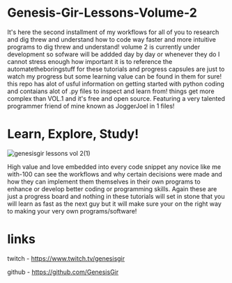 # Genesis-Gir-Lessons-Volume-2
It's here the second installment of my workflows for all of you to research and dig threw and understand how to code way faster and more intuitive
programs to dig threw and understand! volume 2 is currently under development so sofware will be addded day by day or whenever they do I cannot stress enough how important it is to reference the automatetheboringstuff for these tutorials and progress capsules are just to watch my progress but some learning value can be found in them for sure! this repo has alot of usful information on getting started with python coding and contaians alot of .py files to inspect and learn from! things get more complex than VOL.1 and it's free and open source. Featuring a very talented programmer friend of mine known as JoggerJoel in 1 files!

# Learn, Explore, Study!
![genesisgir lessons vol 2(1)](https://user-images.githubusercontent.com/87259615/161515638-71a79c94-8fd7-4951-9321-c0816bcb5513.png)



High value and love embedded into every code snippet any novice like me with-100 can see the workflows and why certain decisions were made and how they can implement them themselves in their own programs to enhance or develop  better coding or programming skills. Again these are just a progress board and nothing in these tutorials will set in stone that you will learn as fast as the next guy but it will make sure your on the right way to making your very own programs/software!

# links

twitch - https://www.twitch.tv/genesisgir

github - https://github.com/GenesisGir
